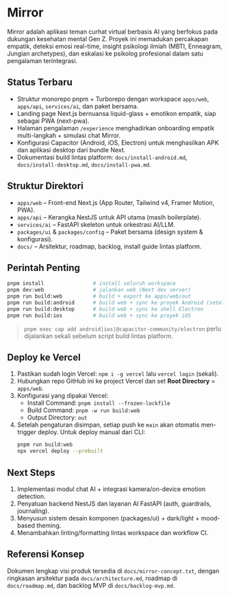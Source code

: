 # Mirror

Mirror adalah aplikasi teman curhat virtual berbasis AI yang berfokus pada dukungan kesehatan mental Gen Z. Proyek ini memadukan percakapan empatik, deteksi emosi real-time, insight psikologi ilmiah (MBTI, Enneagram, Jungian archetypes), dan eskalasi ke psikolog profesional dalam satu pengalaman terintegrasi.

## Status Terbaru
- Struktur monorepo pnpm + Turborepo dengan workspace `apps/web`, `apps/api`, `services/ai`, dan paket bersama.
- Landing page Next.js bernuansa liquid-glass + emotikon empatik, siap sebagai PWA (next-pwa).
- Halaman pengalaman `/experience` menghadirkan onboarding empatik multi-langkah + simulasi chat Mirror.
- Konfigurasi Capacitor (Android, iOS, Electron) untuk menghasilkan APK dan aplikasi desktop dari bundle Next.
- Dokumentasi build lintas platform: `docs/install-android.md`, `docs/install-desktop.md`, `docs/install-pwa.md`.

## Struktur Direktori
- `apps/web` – Front-end Next.js (App Router, Tailwind v4, Framer Motion, PWA).
- `apps/api` – Kerangka NestJS untuk API utama (masih boilerplate).
- `services/ai` – FastAPI skeleton untuk orkestrasi AI/LLM.
- `packages/ui` & `packages/config` – Paket bersama (design system & konfigurasi).
- `docs/` – Arsitektur, roadmap, backlog, install guide lintas platform.

## Perintah Penting
```bash
pnpm install                # install seluruh workspace
pnpm dev:web                # jalankan web (Next dev server)
pnpm run build:web          # build + export ke apps/web/out
pnpm run build:android      # build web + sync ke proyek Android (setelah cap add android)
pnpm run build:desktop      # build web + sync ke shell Electron
pnpm run build:ios          # build web + sync ke proyek iOS
```

> `pnpm exec cap add android|ios|@capacitor-community/electron` perlu dijalankan sekali sebelum script build lintas platform.

## Deploy ke Vercel
1. Pastikan sudah login Vercel: `npm i -g vercel` lalu `vercel login` (sekali).
2. Hubungkan repo GitHub ini ke project Vercel dan set **Root Directory** = `apps/web`.
3. Konfigurasi yang dipakai Vercel:
   - Install Command: `pnpm install --frozen-lockfile`
   - Build Command: `pnpm -w run build:web`
   - Output Directory: `out`
4. Setelah pengaturan disimpan, setiap push ke `main` akan otomatis men-trigger deploy. Untuk deploy manual dari CLI:
   ```bash
   pnpm run build:web
   npx vercel deploy --prebuilt
   ```

## Next Steps
1. Implementasi modul chat AI + integrasi kamera/on-device emotion detection.
2. Penyatuan backend NestJS dan layanan AI FastAPI (auth, guardrails, journaling).
3. Menyusun sistem desain komponen (packages/ui) + dark/light + mood-based theming.
4. Menambahkan linting/formatting lintas workspace dan workflow CI.

## Referensi Konsep
Dokumen lengkap visi produk tersedia di `docs/mirror-concept.txt`, dengan ringkasan arsitektur pada `docs/architecture.md`, roadmap di `docs/roadmap.md`, dan backlog MVP di `docs/backlog-mvp.md`.
